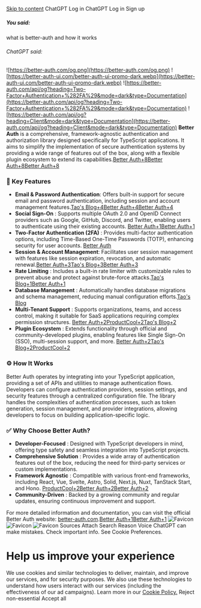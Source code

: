 [Skip to content](https://chatgpt.com/#main)
[](https://chatgpt.com/)
ChatGPT
Log in
[](https://chatgpt.com/)
ChatGPT
Log in
Sign up
##### You said:
what is better-auth and how it works
###### ChatGPT said:
![https://better-auth.com/og.png](https://better-auth.com/og.png)
![https://better-auth-ui.com/better-auth-ui-promo-dark.webp](https://better-auth-ui.com/better-auth-ui-promo-dark.webp)
![https://better-auth.com/api/og?heading=Two-Factor+Authentication+%282FA%29&mode=dark&type=Documentation](https://better-auth.com/api/og?heading=Two-Factor+Authentication+%282FA%29&mode=dark&type=Documentation)
![https://better-auth.com/api/og?heading=Client&mode=dark&type=Documentation](https://better-auth.com/api/og?heading=Client&mode=dark&type=Documentation)
**Better Auth** is a comprehensive, framework-agnostic authentication and authorization library designed specifically for TypeScript applications. It aims to simplify the implementation of secure authentication systems by providing a wide range of features out of the box, along with a flexible plugin ecosystem to extend its capabilities.[Better Auth+8Better Auth+8Better Auth+8](https://www.better-auth.com/docs/introduction?utm_source=chatgpt.com)
### 🔐 Key Features
  * **Email & Password Authentication**: Offers built-in support for secure email and password authentication, including session and account management features.[Tao's Blog+4Better Auth+4Better Auth+4](https://www.better-auth.com/?utm_source=chatgpt.com)
  * **Social Sign-On** : Supports multiple OAuth 2.0 and OpenID Connect providers such as Google, GitHub, Discord, and Twitter, enabling users to authenticate using their existing accounts. [Better Auth+1Better Auth+1](https://www.better-auth.com/docs/concepts/oauth?utm_source=chatgpt.com)
  * **Two-Factor Authentication (2FA)** : Provides multi-factor authentication options, including Time-Based One-Time Passwords (TOTP), enhancing security for user accounts. [Better Auth](https://www.better-auth.com/docs/plugins/2fa?utm_source=chatgpt.com)
  * **Session & Account Management**: Facilitates user session management with features like session expiration, revocation, and automatic renewal.[Better Auth+3Tao's Blog+3Better Auth+3](https://www.ubitools.com/better-auth-best-authentication-framework/?utm_source=chatgpt.com)
  * **Rate Limiting** : Includes a built-in rate limiter with customizable rules to prevent abuse and protect against brute-force attacks.[Tao's Blog+1Better Auth+1](https://www.ubitools.com/better-auth-best-authentication-framework/?utm_source=chatgpt.com)
  * **Database Management** : Automatically handles database migrations and schema management, reducing manual configuration efforts.[Tao's Blog](https://www.ubitools.com/better-auth-best-authentication-framework/?utm_source=chatgpt.com)
  * **Multi-Tenant Support** : Supports organizations, teams, and access control, making it suitable for SaaS applications requiring complex permission structures. [Better Auth+2ProductCool+2Tao's Blog+2](https://www.productcool.com/product/better-auth?utm_source=chatgpt.com)
  * **Plugin Ecosystem** : Extends functionality through official and community-developed plugins, enabling features like Single Sign-On (SSO), multi-session support, and more. [Better Auth+2Tao's Blog+2ProductCool+2](https://www.ubitools.com/better-auth-best-authentication-framework/?utm_source=chatgpt.com)


### ⚙️ How It Works
Better Auth operates by integrating into your TypeScript application, providing a set of APIs and utilities to manage authentication flows. Developers can configure authentication providers, session settings, and security features through a centralized configuration file. The library handles the complexities of authentication processes, such as token generation, session management, and provider integrations, allowing developers to focus on building application-specific logic.
### ✅ Why Choose Better Auth?
  * **Developer-Focused** : Designed with TypeScript developers in mind, offering type safety and seamless integration into TypeScript projects.
  * **Comprehensive Solution** : Provides a wide array of authentication features out of the box, reducing the need for third-party services or custom implementations.
  * **Framework Agnostic** : Compatible with various front-end frameworks, including React, Vue, Svelte, Astro, Solid, Next.js, Nuxt, TanStack Start, and Hono. [ProductCool+2Better Auth+2Better Auth+2](https://www.better-auth.com/?utm_source=chatgpt.com)
  * **Community-Driven** : Backed by a growing community and regular updates, ensuring continuous improvement and support.


For more detailed information and documentation, you can visit the official Better Auth website: [better-auth.com](https://www.better-auth.com/).[Better Auth+1Better Auth+1](https://www.better-auth.com/?utm_source=chatgpt.com)
![Favicon](https://www.google.com/s2/favicons?domain=https://www.productcool.com&sz=32)
![Favicon](https://www.google.com/s2/favicons?domain=https://www.ubitools.com&sz=32)
![Favicon](https://www.google.com/s2/favicons?domain=https://www.better-auth.com&sz=32)
Sources
Attach
Search
Reason
Voice
ChatGPT can make mistakes. Check important info. See Cookie Preferences.
# Help us improve your experience
We use cookies and similar technologies to deliver, maintain, and improve our services, and for security purposes. We also use these technologies to understand how users interact with our services (including the effectiveness of our ad campaigns). Learn more in our [Cookie Policy.](https://openai.com/policies/cookie-policy/)
Reject non-essential
Accept all

